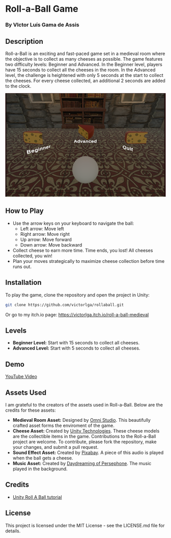 # Roll-a-Ball Game

### By VIctor Luís Gama de Assis

## Description
Roll-a-Ball is an exciting and fast-paced game set in a medieval room where the objective is to collect as many cheeses as possible. The game features two difficulty levels: Beginner and Advanced. In the Beginner level, players have 15 seconds to collect all the cheeses in the room. In the Advanced level, the challenge is heightened with only 5 seconds at the start to collect the cheeses. For every cheese collected, an additional 2 seconds are added to the clock.

![image](roll_a_ball_menu.png)

## How to Play
- Use the arrow keys on your keyboard to navigate the ball:
  - Left arrow: Move left
  - Right arrow: Move right
  - Up arrow: Move forward
  - Down arrow: Move backward
- Collect cheese to earn more time. Time ends, you lost! All cheeses collected, you win!
- Plan your moves strategically to maximize cheese collection before time runs out.

## Installation
To play the game, clone the repository and open the project in Unity:

```bash
git clone https://github.com/victorlga/rollaball.git
```

Or go to my itch.io page: https://victorlga.itch.io/roll-a-ball-medieval


## Levels
- **Beginner Level:** Start with 15 seconds to collect all cheeses.
- **Advanced Level:** Start with 5 seconds to collect all cheeses.

## Demo

[YouTube Video](https://youtu.be/TJ5fsCspT2A)

## Assets Used
I am grateful to the creators of the assets used in Roll-a-Ball. Below are the credits for these assets:

- **Medieval Room Asset:** Designed by [Omni Studio](https://assetstore.unity.com/packages/3d/environments/free-medieval-room-131004). This beautifully crafted asset forms the enviroment of the game.
- **Cheese Asset:** Created by [Unity Technologies](https://assetstore.unity.com/packages/3d/food-props-163295#publisher). These cheese models are the collectible items in the game.
Contributions to the Roll-a-Ball project are welcome. To contribute, please fork the repository, make your changes, and submit a pull request.
- **Sound Effect Asset:** Created by [Pixabay](https://pixabay.com/sound-effects/munching-food-73994/​). A piece of this audio is played when the ball gets a cheese. 
- **Music Asset:** Created by [Daydreaming of Persephone](https://www.youtube.com/watch?v=vyg5jJrZ42s). The music played in the background.

## Credits
- [Unity Roll A Ball tutorial](https://learn.unity.com/project/roll-a-ball)

## License
This project is licensed under the MIT License - see the LICENSE.md file for details.

